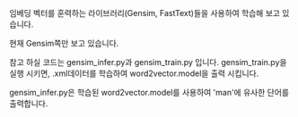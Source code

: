 임베딩 벡터를 훈력하는 라이브러리(Gensim, FastText)들을 사용하여 학습해 보고 있습니다.

현재 Gensim쪽만 보고 있습니다.

참고 하실 코드는 gensim_infer.py과 gensim_train.py 입니다.
gensim_train.py을 실행 시키면, .xml데이터를 학습하여 word2vector.model을 출력 시킵니다.

gensim_infer.py은 학습된 word2vector.model를 사용하여 'man'에 유사한 단어를 출력합니다.
